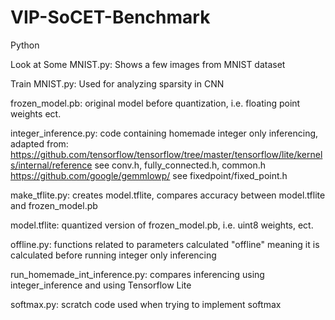 # VIP-SoCET-Benchmark

Python

Look at Some MNIST.py:
Shows a few images from MNIST dataset

Train MNIST.py:
Used for analyzing sparsity in CNN

frozen_model.pb:
original model before quantization, i.e. floating point weights ect.

integer_inference.py:
code containing homemade integer only inferencing, adapted from:
https://github.com/tensorflow/tensorflow/tree/master/tensorflow/lite/kernels/internal/reference
see conv.h, fully_connected.h, common.h
https://github.com/google/gemmlowp/
see fixedpoint/fixed_point.h

make_tflite.py:
creates model.tflite, compares accuracy between model.tflite and frozen_model.pb

model.tflite:
quantized version of frozen_model.pb, i.e. uint8 weights, ect.

offline.py:
functions related to parameters calculated "offline" meaning it is calculated before running integer only inferencing

run_homemade_int_inference.py:
compares inferencing using integer_inference and using Tensorflow Lite

softmax.py:
scratch code used when trying to implement softmax





